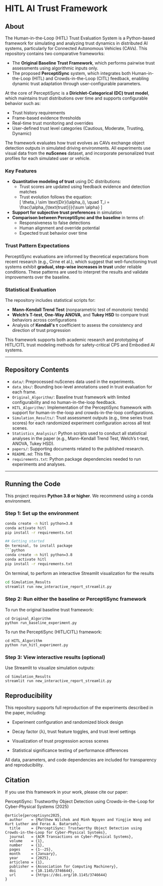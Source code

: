 # HITL AI Trust Framework

## About

The Human-in-the-Loop (HITL) Trust Evaluation System is a Python-based framework for simulating and analyzing trust dynamics in distributed AI systems, particularly for Connected Autonomous Vehicles (CAVs). This repository contains two comparative frameworks:

- The **Original Baseline Trust Framework**, which performs pairwise trust assessments using algorithmic inputs only.
- The proposed **PerceptiSync** system, which integrates both Human-in-the-Loop (HITL) and Crowds-in-the-Loop (CITL) feedback, enabling dynamic trust adaptation through user-configurable parameters.

At the core of PerceptiSync is a **Dirichlet-Categorical (DC) trust model**, which maintains trust distributions over time and supports configurable behavior such as:
- Trust history requirements
- Frame-based evidence thresholds
- Real-time trust monitoring and overrides
- User-defined trust level categories (Cautious, Moderate, Trusting, Dynamic)

The framework evaluates how trust evolves as CAVs exchange object detection outputs in simulated driving environments. All experiments use visual data from the **nuScenes** dataset, and incorporate personalized trust profiles for each simulated user or vehicle.

### Key Features
- **Quantitative modeling of trust** using DC distributions:
  - Trust scores are updated using feedback evidence and detection matches
  - Trust evolution follows the equation:  
    \[
    \theta_i \sim \text{Dir}(\alpha_i), \quad T_i = \frac{\alpha_{\text{trust}}}{\sum \alpha}
    \]
- **Support for subjective trust preferences** in simulation
- **Comparison between PerceptiSync and the baseline** in terms of:
  - Responsiveness to false detections
  - Human alignment and override potential
  - Expected trust behavior over time

### Trust Pattern Expectations

PerceptiSync evaluations are informed by theoretical expectations from recent research (e.g., Cirne et al.), which suggest that well-functioning trust systems exhibit **gradual, step-wise increases in trust** under reliable conditions. These patterns are used to interpret the results and validate improvements over the baseline.

### Statistical Evaluation

The repository includes statistical scripts for:
- **Mann-Kendall Trend Test** (nonparametric test of monotonic trends)
- **Welch’s T-test**, **One-Way ANOVA**, and **Tukey HSD** to compare trust behaviors across configurations
- Analysis of **Kendall's τ** coefficient to assess the consistency and direction of trust progression

This framework supports both academic research and prototyping of HITL/CITL trust modeling methods for safety-critical CPS and Embodied AI systems.

---

## Repository Contents

- `data/`: Preprocessed nuScenes data used in the experiments.
- `data_bbx/`: Bounding box-level annotations used in trust evaluation for each frame.
- `Original_Algorithm/`: Baseline trust framework with limited configurability and no human-in-the-loop feedback.
- `HITL_Algorithm/`: Implementation of the PerceptiSync framework with support for human-in-the-loop and crowds-in-the-loop configurations.
- `Simulation_Results/`: Trust assessment outputs (e.g., time series trust scores) for each randomized experiment configuration across all test scenes.
- `Statistics_Analysis/`: Python scripts used to conduct all statistical analyses in the paper (e.g., Mann-Kendall Trend Test, Welch’s t-test, ANOVA, Tukey HSD).
- `papers/`: Supporting documents related to the published research.
- `README.md`: This file.
- `requirements.txt`: Python package dependencies needed to run experiments and analyses.

---

## Running the Code

This project requires **Python 3.8 or higher**. We recommend using a conda environment.

### Step 1: Set up the environment
```bash
conda create -n hitl python=3.8
conda activate hitl
pip install -r requirements.txt

## Getting started
On terminal, to install package
```python
conda create -n hitl python=3.8
conda activate hitl
pip install -r requirements.txt
```

On terminal, to perform an interactive Streamlit visualization for the results
```sh
cd Simulation_Results
streamlit run new_interactive_report_streamlit.py
```

### Step 2: Run either the baseline or PerceptiSync framework

To run the original baseline trust framework:

```
cd Original_Algorithm
python run_baseline_experiment.py
```

To run the PerceptiSync (HITL/CITL) framework:

```
cd HITL_Algorithm
python run_hitl_experiment.py
```
### Step 3: View interactive results (optional)

Use Streamlit to visualize simulation outputs:

```
cd Simulation_Results
streamlit run new_interactive_report_streamlit.py
```

## Reproducibility

This repository supports full reproduction of the experiments described in the paper, including:

- Experiment configuration and randomized block design

- Decay factor (λ), trust feature toggles, and trust level settings

- Visualization of trust progression across scenes

- Statistical significance testing of performance differences

All data, parameters, and code dependencies are included for transparency and reproducibility.

## Citation
If you use this framework in your work, please cite our paper:

PerceptiSync: Trustworthy Object Detection using Crowds-in-the-Loop for Cyber-Physical Systems (2025)
```
@article{perceptisync2025,
  author    = {Matthew Wilchek and Minh Nguyen and Yingjie Wang and Kurt Luther and Feras A. Batarseh},
  title     = {PerceptiSync: Trustworthy Object Detection using Crowds-in-the-Loop for Cyber-Physical Systems},
  journal   = {ACM Transactions on Cyber-Physical Systems},
  volume    = {1},
  number    = {1},
  pages     = {1--25},
  month     = {January},
  year      = {2025},
  articleno = {1},
  publisher = {Association for Computing Machinery},
  doi       = {10.1145/3746644},
  url       = {https://doi.org/10.1145/3746644}
}
```


